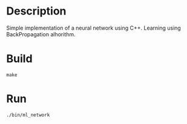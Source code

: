 # Description

Simple implementation of a neural network using C++. Learning using BackPropagation alhorithm.

# Build

`make`

# Run

`./bin/ml_network` 
